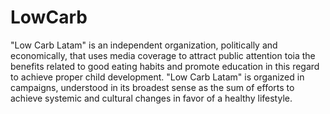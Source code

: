# LowCarb
"Low Carb Latam" is an independent organization, politically and economically, that uses media coverage to attract public attention toia the benefits related to good eating habits and promote education in this regard to achieve proper child development.   "Low Carb Latam" is organized in campaigns, understood in its broadest sense as the sum of efforts to achieve systemic and cultural changes in favor of a healthy lifestyle.
